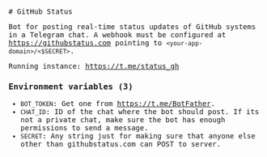 <samp>
# GitHub Status

Bot for posting real-time status updates of GitHub systems in a Telegram chat. A
webhook must be configured at <https://githubstatus.com> pointing to
`<your-app-domain>/<$SECRET>`.

Running instance: <https://t.me/status_gh>

### Environment variables (3)

- `BOT_TOKEN`: Get one from <https://t.me/BotFather>.
- `CHAT_ID`: ID of the chat where the bot should post. If its not a private
  chat, make sure the bot has enough permissions to send a message.
- `SECRET`: Any string just for making sure that anyone else other than
  githubstatus.com can POST to server.

</samp>
